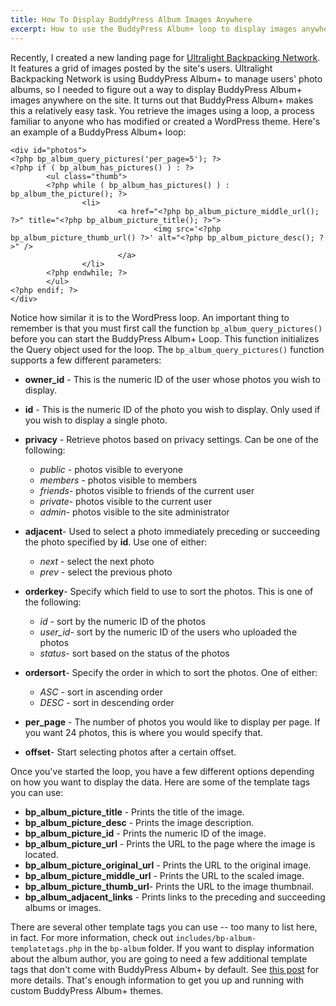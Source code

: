 ```yaml
---
title: How To Display BuddyPress Album Images Anywhere
excerpt: How to use the BuddyPress Album+ loop to display images anywhere on your WordPress site.
---
```


Recently, I created a new landing page for [Ultralight Backpacking
Network][]. It features a grid of images posted by the site's users.
Ultralight Backpacking Network is using BuddyPress Album+ to manage
users' photo albums, so I needed to figure out a way to display
BuddyPress Album+ images anywhere on the site. It turns out that
BuddyPress Album+ makes this a relatively easy task. You retrieve the
images using a loop, a process familiar to anyone who has modified or
created a WordPress theme. Here's an example of a BuddyPress Album+
loop:

~~~~ {.html}
<div id="photos">
<?php bp_album_query_pictures('per_page=5'); ?>
<?php if ( bp_album_has_pictures() ) : ?>
        <ul class="thumb">
        <?php while ( bp_album_has_pictures() ) : bp_album_the_picture(); ?>
                <li>
                        <a href="<?php bp_album_picture_middle_url(); ?>" title="<?php bp_album_picture_title(); ?>">
                                <img src='<?php bp_album_picture_thumb_url() ?>' alt="<?php bp_album_picture_desc(); ?>" />
                        </a>
                </li>
        <?php endwhile; ?>
        </ul> 
<?php endif; ?>
</div>
~~~~

Notice how similar it is to the WordPress loop. An important thing to
remember is that you must first call the function
`bp_album_query_pictures()` before you can start the BuddyPress Album+
Loop. This function initializes the Query object used for the loop. The
`bp_album_query_pictures()` function supports a few different
parameters:

-   **owner\_id** - This is the numeric ID of the user whose photos you
    wish to display.
-   **id** - This is the numeric ID of the photo you wish to display.
    Only used if you wish to display a single photo.
-   **privacy** - Retrieve photos based on privacy settings. Can be one
    of the following:
    -   *public* - photos visible to everyone
    -   *members* - photos visible to members
    -   *friends*- photos visible to friends of the current user
    -   *private*- photos visible to the current user
    -   *admin*- photos visible to the site administrator

-   **adjacent**- Used to select a photo immediately preceding or
    succeeding the photo specified by **id**. Use one of either:
    -   *next* - select the next photo
    -   *prev* - select the previous photo

-   **orderkey**- Specify which field to use to sort the photos. This is
    one of the following:
    -   *id* - sort by the numeric ID of the photos
    -   *user\_id*- sort by the numeric ID of the users who uploaded the
        photos
    -   *status*- sort based on the status of the photos

-   **ordersort**- Specify the order in which to sort the photos. One of
    either:
    -   *ASC* - sort in ascending order
    -   *DESC* - sort in descending order

-   **per\_page** - The number of photos you would like to display per
    page. If you want 24 photos, this is where you would specify that.
-   **offset**- Start selecting photos after a certain offset.

Once you've started the loop, you have a few different options depending
on how you want to display the data. Here are some of the template tags
you can use:

-   **bp\_album\_picture\_title** - Prints the title of the image.
-   **bp\_album\_picture\_desc** - Prints the image description.
-   **bp\_album\_picture\_id** - Prints the numeric ID of the image.
-   **bp\_album\_picture\_url** - Prints the URL to the page where the
    image is located.
-   **bp\_album\_picture\_original\_url** - Prints the URL to the
    original image.
-   **bp\_album\_picture\_middle\_url** - Prints the URL to the scaled
    image.
-   **bp\_album\_picture\_thumb\_url**- Prints the URL to the image
    thumbnail.
-   **bp\_album\_adjacent\_links** - Prints links to the preceding and
    succeeding albums or images.

There are several other template tags you can use -- too many to list
here, in fact. For more information, check out
`includes/bp-album-templatetags.php` in the `bp-album` folder. If you
want to display information about the album author, you are going to
need a few additional template tags that don't come with BuddyPress
Album+ by default. See [this post][] for more details. That's enough
information to get you up and running with custom BuddyPress Album+
themes.

  [Ultralight Backpacking Network]: http://ultralightbackpacking.net
    "Ultralight Backpacking Network"
  [this post]: /buddypress-album-author-template-tags/
    "BuddyPress Album Author Template Tags"
